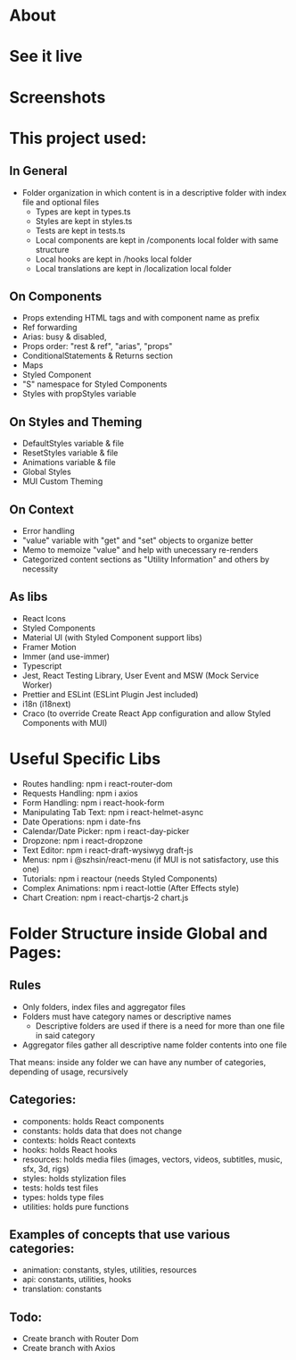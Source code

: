 # About

# See it live

# Screenshots

# This project used:

## In General

- Folder organization in which content is in a descriptive folder with index file and optional files
  - Types are kept in types.ts
  - Styles are kept in styles.ts
  - Tests are kept in tests.ts
  - Local components are kept in /components local folder with same structure
  - Local hooks are kept in /hooks local folder
  - Local translations are kept in /localization local folder

## On Components

- Props extending HTML tags and with component name as prefix
- Ref forwarding
- Arias: busy & disabled,
- Props order: "rest & ref", "arias", "props"
- ConditionalStatements & Returns section
- Maps
- Styled Component
- "S" namespace for Styled Components
- Styles with propStyles variable

## On Styles and Theming

- DefaultStyles variable & file
- ResetStyles variable & file
- Animations variable & file
- Global Styles
- MUI Custom Theming

## On Context

- Error handling
- "value" variable with "get" and "set" objects to organize better
- Memo to memoize "value" and help with unecessary re-renders
- Categorized content sections as "Utility Information" and others by necessity

## As libs

- React Icons
- Styled Components
- Material UI (with Styled Component support libs)
- Framer Motion
- Immer (and use-immer)
- Typescript
- Jest, React Testing Library, User Event and MSW (Mock Service Worker)
- Prettier and ESLint (ESLint Plugin Jest included)
- i18n (i18next)
- Craco (to override Create React App configuration and allow Styled Components with MUI)

# Useful Specific Libs

- Routes handling: npm i react-router-dom
- Requests Handling: npm i axios
- Form Handling: npm i react-hook-form
- Manipulating Tab Text: npm i react-helmet-async
- Date Operations: npm i date-fns
- Calendar/Date Picker: npm i react-day-picker
- Dropzone: npm i react-dropzone
- Text Editor: npm i react-draft-wysiwyg draft-js
- Menus: npm i @szhsin/react-menu (if MUI is not satisfactory, use this one)
- Tutorials: npm i reactour (needs Styled Components)
- Complex Animations: npm i react-lottie (After Effects style)
- Chart Creation: npm i react-chartjs-2 chart.js

# Folder Structure inside Global and Pages:

## Rules

- Only folders, index files and aggregator files
- Folders must have category names or descriptive names
  - Descriptive folders are used if there is a need for more than one file in said category
- Aggregator files gather all descriptive name folder contents into one file

That means: inside any folder we can have any number of categories, depending of usage, recursively

## Categories:

- components: holds React components
- constants: holds data that does not change
- contexts: holds React contexts
- hooks: holds React hooks
- resources: holds media files (images, vectors, videos, subtitles, music, sfx, 3d, rigs)
- styles: holds stylization files
- tests: holds test files
- types: holds type files
- utilities: holds pure functions

## Examples of concepts that use various categories:

- animation: constants, styles, utilities, resources
- api: constants, utilities, hooks
- translation: constants

## Todo:

- Create branch with Router Dom
- Create branch with Axios
